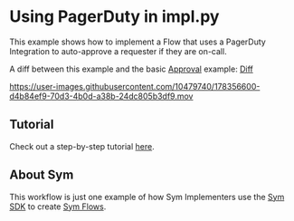 # Using PagerDuty in impl.py

This example shows how to implement a Flow that uses a PagerDuty Integration to auto-approve a requester if they are on-call.

A diff between this example and the basic [Approval](../approvals) example: [Diff](https://github.com/symopsio/examples/compare/b00396b8b93cc05d7d9675f475151b5b1e5f2252...5502cfcfca8a4f49826b7001b4782912bf6458ad)

https://user-images.githubusercontent.com/10479740/178356600-d4b84ef9-70d3-4b0d-a38b-24dc805b3df9.mov

## Tutorial

Check out a step-by-step tutorial [here](https://docs.symops.com/docs/pagerduty).

## About Sym

This workflow is just one example of how Sym Implementers use the [Sym SDK](https://docs.symops.com/docs) to create [Sym Flows](https://docs.symops.com/docs/sym-access-flows).
